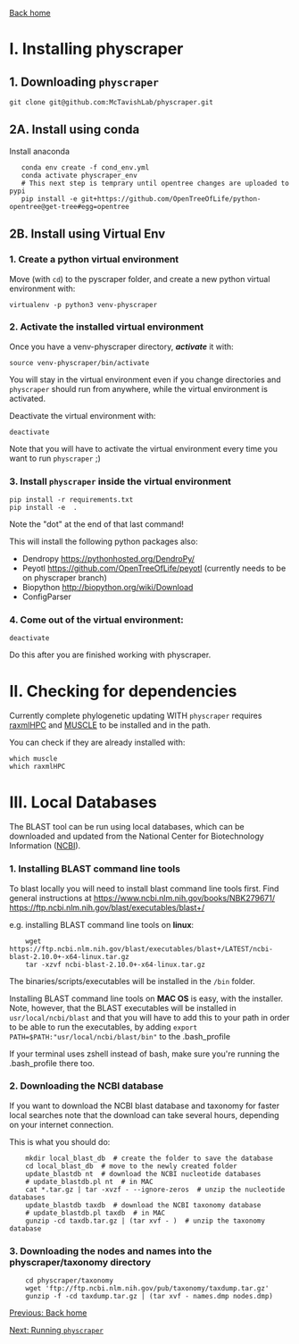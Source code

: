 [Back home](../../README.md)


# I. Installing physcraper

## 1. Downloading `physcraper`

```
git clone git@github.com:McTavishLab/physcraper.git
```

## 2A. Install using conda
Install anaconda

```
   conda env create -f cond_env.yml
   conda activate physcraper_env
   # This next step is temprary until opentree changes are uploaded to pypi
   pip install -e git+https://github.com/OpenTreeOfLife/python-opentree@get-tree#egg=opentree

```


## 2B. Install using Virtual Env
### 1. Create a python virtual environment


Move (with `cd`) to the pyscraper folder, and create a new python virtual environment with:

```
virtualenv -p python3 venv-physcraper
```


### 2. Activate the installed virtual environment

Once you have a venv-physcraper directory, **_activate_** it with:

```
source venv-physcraper/bin/activate
```

You will stay in the virtual environment even if you change directories and `physcraper` should run from anywhere, while the virtual environment is activated.

Deactivate the virtual environment with:

```
deactivate
```

Note that you will have to activate the virtual environment every time you want to run `physcraper` ;)


### 3. Install `physcraper` inside the virtual environment

```
pip install -r requirements.txt
pip install -e  .
```

Note the "dot" at the end of that last command!

This will install the following python packages also:

- Dendropy https://pythonhosted.org/DendroPy/
- Peyotl https://github.com/OpenTreeOfLife/peyotl (currently needs to be on physcraper branch)
- Biopython http://biopython.org/wiki/Download
- ConfigParser


### 4. Come out of the virtual environment:

```
deactivate
```

Do this after you are finished working with physcraper.


# II. Checking for dependencies

Currently complete phylogenetic updating WITH `physcraper` requires
[raxmlHPC](http://sco.h-its.org/exelixis/web/software/raxml/index.html) and [MUSCLE](install-muscle.md) to be installed and in the path.

You can check if they are already installed with:

```
which muscle
which raxmlHPC
```


# III. Local Databases

The BLAST tool can be run using local databases, which can be downloaded and updated from the National Center for Biotechnology Information ([NCBI](https://www.ncbi.nlm.nih.gov/)).

### 1. Installing BLAST command line tools

To blast locally you will need to install blast command line tools first.
Find general instructions at
https://www.ncbi.nlm.nih.gov/books/NBK279671/
https://ftp.ncbi.nlm.nih.gov/blast/executables/blast+/


e.g. installing BLAST command line tools on **linux**:

```
    wget https://ftp.ncbi.nlm.nih.gov/blast/executables/blast+/LATEST/ncbi-blast-2.10.0+-x64-linux.tar.gz
    tar -xzvf ncbi-blast-2.10.0+-x64-linux.tar.gz
 ```

The binaries/scripts/executables will be installed in the `/bin` folder.

Installing BLAST command line tools on **MAC OS** is easy, with the installer. Note, however, that the BLAST executables will be installed in `usr/local/ncbi/blast` and that you will have to add this to your path in order to be able to run the executables, by adding `export PATH=$PATH:"usr/local/ncbi/blast/bin"` to the .bash_profile

If your terminal uses zshell instead of bash, make sure you're running the .bash_profile there too.


### 2. Downloading the NCBI database

If you want to download the NCBI blast database and taxonomy for faster local searches
note that the download can take several hours, depending on your internet connection.

This is what you should do:

```
    mkdir local_blast_db  # create the folder to save the database
    cd local_blast_db  # move to the newly created folder
    update_blastdb nt  # download the NCBI nucleotide databases
    # update_blastdb.pl nt  # in MAC
    cat *.tar.gz | tar -xvzf - --ignore-zeros  # unzip the nucleotide databases
    update_blastdb taxdb  # download the NCBI taxonomy database
    # update_blastdb.pl taxdb  # in MAC
    gunzip -cd taxdb.tar.gz | (tar xvf - )  # unzip the taxonomy database
```

### 3. Downloading the nodes and names into the physcraper/taxonomy directory

```
    cd physcraper/taxonomy
    wget 'ftp://ftp.ncbi.nlm.nih.gov/pub/taxonomy/taxdump.tar.gz'
    gunzip -f -cd taxdump.tar.gz | (tar xvf - names.dmp nodes.dmp)
```


[Previous: Back home](../../README.md)

[Next: Running  `physcraper`](running.md)
